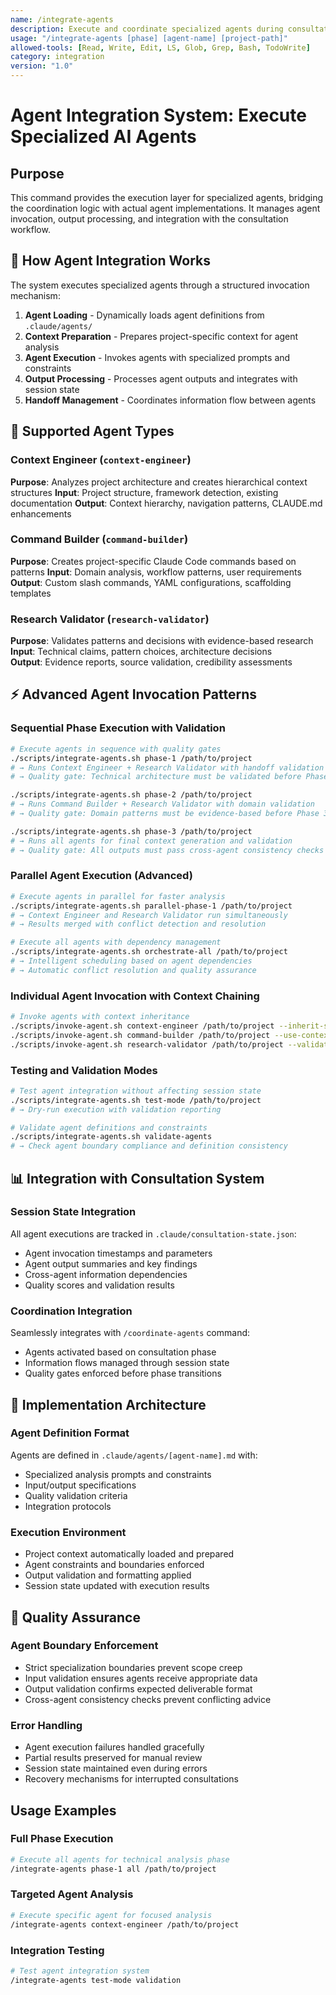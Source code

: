```yaml
---
name: /integrate-agents
description: Execute and coordinate specialized agents during consultation phases
usage: "/integrate-agents [phase] [agent-name] [project-path]"
allowed-tools: [Read, Write, Edit, LS, Glob, Grep, Bash, TodoWrite]
category: integration
version: "1.0"
---
```


# Agent Integration System: Execute Specialized AI Agents

## Purpose
This command provides the execution layer for specialized agents, bridging the coordination logic with actual agent implementations. It manages agent invocation, output processing, and integration with the consultation workflow.

## 🎯 How Agent Integration Works
The system executes specialized agents through a structured invocation mechanism:
1. **Agent Loading** - Dynamically loads agent definitions from `.claude/agents/` 
2. **Context Preparation** - Prepares project-specific context for agent analysis
3. **Agent Execution** - Invokes agents with specialized prompts and constraints
4. **Output Processing** - Processes agent outputs and integrates with session state
5. **Handoff Management** - Coordinates information flow between agents

## 🤖 Supported Agent Types

### Context Engineer (`context-engineer`)
**Purpose**: Analyzes project architecture and creates hierarchical context structures
**Input**: Project structure, framework detection, existing documentation
**Output**: Context hierarchy, navigation patterns, CLAUDE.md enhancements

### Command Builder (`command-builder`) 
**Purpose**: Creates project-specific Claude Code commands based on patterns
**Input**: Domain analysis, workflow patterns, user requirements
**Output**: Custom slash commands, YAML configurations, scaffolding templates

### Research Validator (`research-validator`)
**Purpose**: Validates patterns and decisions with evidence-based research
**Input**: Technical claims, pattern choices, architecture decisions  
**Output**: Evidence reports, source validation, credibility assessments

## ⚡ Advanced Agent Invocation Patterns

### Sequential Phase Execution with Validation
```bash
# Execute agents in sequence with quality gates
./scripts/integrate-agents.sh phase-1 /path/to/project
# → Runs Context Engineer + Research Validator with handoff validation
# → Quality gate: Technical architecture must be validated before Phase 2

./scripts/integrate-agents.sh phase-2 /path/to/project  
# → Runs Command Builder + Research Validator with domain validation
# → Quality gate: Domain patterns must be evidence-based before Phase 3

./scripts/integrate-agents.sh phase-3 /path/to/project
# → Runs all agents for final context generation and validation
# → Quality gate: All outputs must pass cross-agent consistency checks
```

### Parallel Agent Execution (Advanced)
```bash
# Execute agents in parallel for faster analysis
./scripts/integrate-agents.sh parallel-phase-1 /path/to/project
# → Context Engineer and Research Validator run simultaneously
# → Results merged with conflict detection and resolution

# Execute all agents with dependency management
./scripts/integrate-agents.sh orchestrate-all /path/to/project
# → Intelligent scheduling based on agent dependencies
# → Automatic conflict resolution and quality assurance
```

### Individual Agent Invocation with Context Chaining
```bash
# Invoke agents with context inheritance
./scripts/invoke-agent.sh context-engineer /path/to/project --inherit-session
./scripts/invoke-agent.sh command-builder /path/to/project --use-context technical-architecture
./scripts/invoke-agent.sh research-validator /path/to/project --validate-claims all
```

### Testing and Validation Modes
```bash
# Test agent integration without affecting session state
./scripts/integrate-agents.sh test-mode /path/to/project
# → Dry-run execution with validation reporting

# Validate agent definitions and constraints
./scripts/integrate-agents.sh validate-agents
# → Check agent boundary compliance and definition consistency
```

## 📊 Integration with Consultation System

### Session State Integration
All agent executions are tracked in `.claude/consultation-state.json`:
- Agent invocation timestamps and parameters
- Agent output summaries and key findings
- Cross-agent information dependencies
- Quality scores and validation results

### Coordination Integration  
Seamlessly integrates with `/coordinate-agents` command:
- Agents activated based on consultation phase
- Information flows managed through session state
- Quality gates enforced before phase transitions

## 🔧 Implementation Architecture

### Agent Definition Format
Agents are defined in `.claude/agents/[agent-name].md` with:
- Specialized analysis prompts and constraints  
- Input/output specifications
- Quality validation criteria 
- Integration protocols

### Execution Environment
- Project context automatically loaded and prepared
- Agent constraints and boundaries enforced
- Output validation and formatting applied
- Session state updated with execution results

## 🚨 Quality Assurance

### Agent Boundary Enforcement
- Strict specialization boundaries prevent scope creep
- Input validation ensures agents receive appropriate data
- Output validation confirms expected deliverable format
- Cross-agent consistency checks prevent conflicting advice

### Error Handling
- Agent execution failures handled gracefully
- Partial results preserved for manual review
- Session state maintained even during errors
- Recovery mechanisms for interrupted consultations

## Usage Examples

### Full Phase Execution
```bash
# Execute all agents for technical analysis phase
/integrate-agents phase-1 all /path/to/project
```

### Targeted Agent Analysis  
```bash
# Execute specific agent for focused analysis
/integrate-agents context-engineer /path/to/project
```

### Integration Testing
```bash
# Test agent integration system
/integrate-agents test-mode validation
```